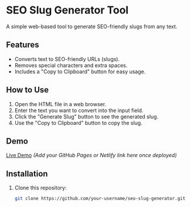 # SEO Slug Generator Tool

A simple web-based tool to generate SEO-friendly slugs from any text.

## Features
- Converts text to SEO-friendly URLs (slugs).
- Removes special characters and extra spaces.
- Includes a "Copy to Clipboard" button for easy usage.

## How to Use
1. Open the HTML file in a web browser.
2. Enter the text you want to convert into the input field.
3. Click the "Generate Slug" button to see the generated slug.
4. Use the "Copy to Clipboard" button to copy the slug.

## Demo
[Live Demo](#) *(Add your GitHub Pages or Netlify link here once deployed)*

## Installation
1. Clone this repository:
   ```bash
   git clone https://github.com/your-username/seo-slug-generator.git
